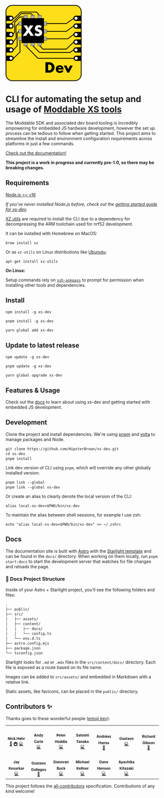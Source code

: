 <img src="./docs/src/assets/Logo.svg" alt="xs-dev logo" width="250" />

# CLI for automating the setup and usage of [Moddable XS tools](https://github.com/Moddable-OpenSource/moddable/blob/public/documentation/Moddable%20SDK%20-%20Getting%20Started.md)

The Moddable SDK and associated dev board tooling is incredibly empowering for embedded JS hardware development, however the set up process can be tedious to follow when getting started. This project aims to streamline the install and environment configuration requirements across platforms in just a few commands.

[Check out the documentation!](https://hipsterbrown.github.io/xs-dev/)

**This project is a work in progress and currently pre-1.0, so there may be breaking changes.**

## Requirements

[Node.js >= v16](https://nodejs.org/en/)

_If you've never installed Node.js before, check out the [getting started guide for xs-dev](https://hipsterbrown.github.io/xs-dev/guide/00-prepare#nodejs-package-manager-optional)._

[XZ utils](https://tukaani.org/xz/) are required to install the CLI due to a dependency for decompressing the ARM toolchain used for nrf52 development.

It can be installed with Homebrew on MacOS:

```
brew install xz
```

Or as `xz-utils` on Linux distributions like [Ubunutu](https://packages.ubuntu.com/search?keywords=xz-utils):

```
apt-get install xz-utils
```

**On Linux:**

Setup commands rely on [`ssh-askpass`](https://packages.ubuntu.com/focal/ssh-askpass) to prompt for permission when installing other tools and dependencies.


## Install

```
npm install -g xs-dev
```

```
pnpm install -g xs-dev
```

```
yarn global add xs-dev
```

## Update to latest release

```
npm update -g xs-dev
```

```
pnpm update -g xs-dev
```

```
yarn global upgrade xs-dev
```

## Features & Usage

Check out the [docs](https://hipsterbrown.github.io/xs-dev/) to learn about using xs-dev and getting started with embedded JS development.

## Development

Clone the project and install dependencies. We're using [pnpm](https://pnpm.io/) and [volta](https://volta.sh/) to manage packages and Node.

```
git clone https://github.com/HipsterBrown/xs-dev.git
cd xs-dev
pnpm install
```

Link dev version of CLI using `pnpm`, which will override any other globally installed version:

```
pnpm link --global
pnpm link --global xs-dev
```

Or create an alias to clearly denote the local version of the CLI:

```
alias local-xs-dev=$PWD/bin/xs-dev
```

To maintain the alias between shell sessions, for example I use zsh:

```
echo "alias local-xs-dev=$PWD/bin/xs-dev" >> ~/.zshrc
```

## Docs

The documentation site is built with [Astro](https://astro.build) with the [Starlight template](https://starlight.astro.build/) and can be found in the `docs/` directory. When working on them locally, run `pnpm start:docs` to start the development server that watches for file changes and reloads the page.

### 🚀 Docs Project Structure

Inside of your Astro + Starlight project, you'll see the following folders and files:

```
.
├── public/
├── src/
│   ├── assets/
│   ├── content/
│   │   ├── docs/
│   │   └── config.ts
│   └── env.d.ts
├── astro.config.mjs
├── package.json
└── tsconfig.json
```

Starlight looks for `.md` or `.mdx` files in the `src/content/docs/` directory. Each file is exposed as a route based on its file name.

Images can be added to `src/assets/` and embedded in Markdown with a relative link.

Static assets, like favicons, can be placed in the `public/` directory.

## Contributors ✨

Thanks goes to these wonderful people ([emoji key](https://allcontributors.org/docs/en/emoji-key)):

<!-- ALL-CONTRIBUTORS-LIST:START - Do not remove or modify this section -->
<!-- prettier-ignore-start -->
<!-- markdownlint-disable -->
<table>
  <tr>
    <td align="center"><a href="https://hipsterbrown.com/"><img src="https://avatars.githubusercontent.com/u/3051193?v=4?s=100" width="100px;" alt=""/><br /><sub><b>Nick Hehr</b></sub></a><br /><a href="https://github.com/HipsterBrown/xs-dev/commits?author=HipsterBrown" title="Documentation">📖</a> <a href="#infra-HipsterBrown" title="Infrastructure (Hosting, Build-Tools, etc)">🚇</a> <a href="https://github.com/HipsterBrown/xs-dev/commits?author=HipsterBrown" title="Code">💻</a></td>
    <td align="center"><a href="https://moddable.com/"><img src="https://avatars.githubusercontent.com/u/1427817?v=4?s=100" width="100px;" alt=""/><br /><sub><b>Andy Carle</b></sub></a><br /><a href="https://github.com/HipsterBrown/xs-dev/commits?author=andycarle" title="Code">💻</a></td>
    <td align="center"><a href="https://moddable.com/"><img src="https://avatars.githubusercontent.com/u/6856458?v=4?s=100" width="100px;" alt=""/><br /><sub><b>Peter Hoddie</b></sub></a><br /><a href="https://github.com/HipsterBrown/xs-dev/commits?author=phoddie" title="Code">💻</a></td>
    <td align="center"><a href="https://github.com/stc1988"><img src="https://avatars.githubusercontent.com/u/11245747?v=4?s=100" width="100px;" alt=""/><br /><sub><b>Satoshi Tanaka</b></sub></a><br /><a href="https://github.com/HipsterBrown/xs-dev/commits?author=stc1988" title="Code">💻</a></td>
    <td align="center"><a href="https://linktr.ee/scr34mz"><img src="https://avatars.githubusercontent.com/u/6640835?v=4?s=100" width="100px;" alt=""/><br /><sub><b>Andréas Hanss</b></sub></a><br /><a href="https://github.com/HipsterBrown/xs-dev/commits?author=ScreamZ" title="Documentation">📖</a></td>
    <td align="center"><a href="https://github.com/intGus"><img src="https://avatars.githubusercontent.com/u/46197948?v=4?s=100" width="100px;" alt=""/><br /><sub><b>Gustavo</b></sub></a><br /><a href="https://github.com/HipsterBrown/xs-dev/commits?author=intGus" title="Code">💻</a></td>
    <td align="center"><a href="https://github.com/gibson042"><img src="https://avatars.githubusercontent.com/u/1199584?v=4?s=100" width="100px;" alt=""/><br /><sub><b>Richard Gibson</b></sub></a><br /><a href="https://github.com/HipsterBrown/xs-dev/commits?author=gibson042" title="Documentation">📖</a></td>
  </tr>
  <tr>
    <td align="center"><a href="https://dev-portfolio-jay.netlify.app/"><img src="https://avatars.githubusercontent.com/u/115918351?v=4?s=100" width="100px;" alt=""/><br /><sub><b>Jay Kesarkar</b></sub></a><br /><a href="https://github.com/HipsterBrown/xs-dev/commits?author=jaykesarkar" title="Code">💻</a></td>
    <td align="center"><a href="https://gustavo.is"><img src="https://avatars.githubusercontent.com/u/51838513?v=4?s=100" width="100px;" alt=""/><br /><sub><b>Gustavo Gallegos</b></sub></a><br /><a href="https://github.com/HipsterBrown/xs-dev/commits?author=pricklywiggles" title="Documentation">📖</a></td>
    <td align="center"><a href="http://dtex.github.com"><img src="https://avatars.githubusercontent.com/u/854911?v=4?s=100" width="100px;" alt=""/><br /><sub><b>Donovan Buck</b></sub></a><br /><a href="https://github.com/HipsterBrown/xs-dev/commits?author=dtex" title="Code">💻</a></td>
    <td align="center"><a href="https://github.com/mkellner"><img src="https://avatars.githubusercontent.com/u/6822704?v=4?s=100" width="100px;" alt=""/><br /><sub><b>Michael Kellner</b></sub></a><br /><a href="https://github.com/HipsterBrown/xs-dev/commits?author=mkellner" title="Code">💻</a></td>
    <td align="center"><a href="http://brainofdane.com/"><img src="https://avatars.githubusercontent.com/u/2007067?v=4?s=100" width="100px;" alt=""/><br /><sub><b>Dane Henson</b></sub></a><br /><a href="https://github.com/HipsterBrown/xs-dev/commits?author=dahenson" title="Code">💻</a></td>
    <td align="center"><a href="https://github.com/kitazaki"><img src="https://avatars.githubusercontent.com/u/23477407?v=4?s=100" width="100px;" alt=""/><br /><sub><b>Ayachika Kitazaki</b></sub></a><br /><a href="https://github.com/HipsterBrown/xs-dev/commits?author=kitazaki" title="Code">💻</a></td>
  </tr>
</table>

<!-- markdownlint-restore -->
<!-- prettier-ignore-end -->

<!-- ALL-CONTRIBUTORS-LIST:END -->

This project follows the [all-contributors](https://github.com/all-contributors/all-contributors) specification. Contributions of any kind welcome!